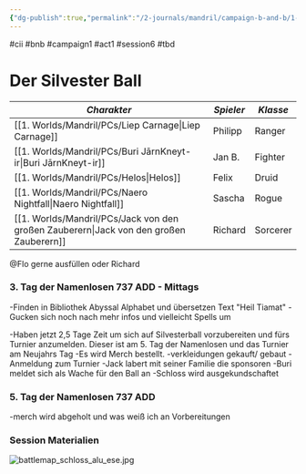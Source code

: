```yaml
---
{"dg-publish":true,"permalink":"/2-journals/mandril/campaign-b-and-b/1-act/2022-09-07/"}
---
```


#cii #bnb #campaign1 #act1 #session6 #tbd

# Der Silvester Ball

| *Charakter* | *Spieler* | *Klasse* |
| ----------- | ----------- | ----------- |
| [[1. Worlds/Mandril/PCs/Liep Carnage\|Liep Carnage]] | Philipp | Ranger |
| [[1. Worlds/Mandril/PCs/Buri JārnKneyt-ir\|Buri JārnKneyt-ir]] | Jan B. | Fighter |
| [[1. Worlds/Mandril/PCs/Helos\|Helos]] | Felix | Druid |
| [[1. Worlds/Mandril/PCs/Naero Nightfall\|Naero Nightfall]] | Sascha | Rogue |
| [[1. Worlds/Mandril/PCs/Jack von den großen Zauberern\|Jack von den großen Zauberern]] | Richard | Sorcerer |



@Flo  gerne ausfüllen oder Richard
### 3. Tag der Namenlosen 737 ADD - Mittags
-Finden in Bibliothek Abyssal Alphabet und übersetzen Text "Heil Tiamat"
-Gucken sich noch nach mehr infos und vielleicht Spells um

-Haben jetzt 2,5 Tage Zeit um sich auf Silvesterball vorzubereiten und fürs Turnier anzumelden. Dieser ist am 5. Tag der Namenlosen und das Turnier am Neujahrs Tag
-Es wird Merch bestellt.
-verkleidungen gekauft/ gebaut
-Anmeldung zum Turnier
-Jack labert mit seiner Familie die sponsoren
-Buri meldet sich als Wache für den Ball an
-Schloss wird ausgekundschaftet

### 5. Tag der Namenlosen 737 ADD 
-merch wird abgeholt und was weiß ich an Vorbereitungen

### Session Materialien
![battlemap_schloss_alu_ese.jpg](/img/user/z_Attachments/battlemap_schloss_alu_ese.jpg)
